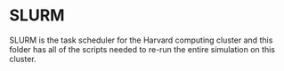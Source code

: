 # SLURM
SLURM is the task scheduler for the Harvard computing cluster and this folder has all of the scripts needed to re-run the entire simulation on this cluster.